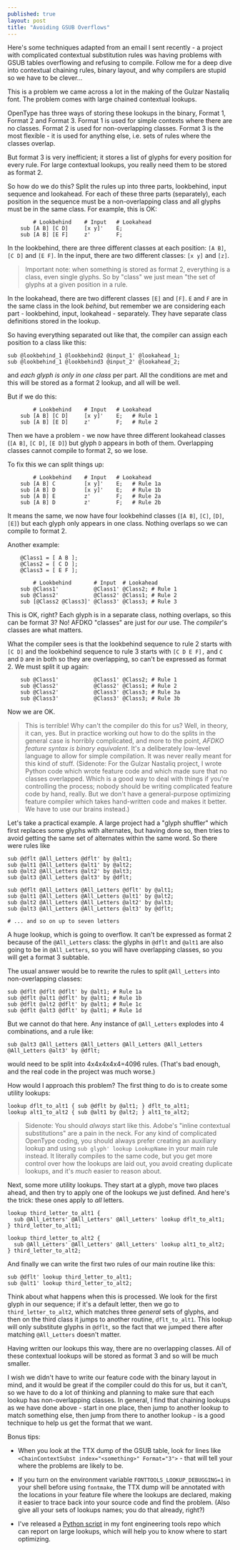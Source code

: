 ```yaml
---
published: true
layout: post
title: "Avoiding GSUB Overflows"
---
```


Here's some techniques adapted from an email I sent recently - a project with complicated contextual substitution rules was having problems with GSUB tables overflowing and refusing to compile. Follow me for a deep dive into contextual chaining rules, binary layout, and why compilers are stupid so we have to be clever...

This is a problem we came across a lot in the making of the Gulzar Nastaliq font. The problem comes with large chained contextual lookups.

OpenType has three ways of storing these lookups in the binary, Format 1, Format 2 and Format 3. Format 1 is used for simple contexts where there are no classes. Format 2 is used for non-overlapping classes. Format 3 is the most flexible - it is used for anything else, i.e. sets of rules where the classes overlap.

But format 3 is very inefficient; it stores a list of glyphs for every position for every rule. For large contextual lookups, you really need them to be stored as format 2.

So how do we do this? Split the rules up into three parts, lookbehind, input sequence and lookahead. For each of these three parts (separately), each position in the sequence must be a non-overlapping class and all glyphs must be in the same class. For example, this is OK:

```fea
        # Lookbehind    # Input   # Lookahead
 	sub [A B] [C D]     [x y]'    E;
 	sub [A B] [E F]     z'        F;
```

In the lookbehind, there are three different classes at each position: `[A B]`, `[C D]` and `[E F]`. In the input, there are two different classes: `[x y]` and `[z]`.

> Important note: when something is stored as format 2, everything is a class, even single glyphs. So by "class" we just mean "the set of glyphs at a given position in a rule.

In the lookahead, there are two different classes `[E]` and `[F]`. `E` and `F` are in the same class in the look _behind_, but remember we are considering each part - lookbehind, input, lookahead - separately. They have separate class definitions stored in the lookup.

So having everything separated out like that, the compiler can assign each position to a class like this:

```fea
sub @lookbehind_1 @lookbehind2 @input_1' @lookahead_1;
sub @lookbehind_1 @lookbehind3 @input_2' @lookahead_2;
```

and _each glyph is only in one class_ per part. All the conditions are met and this will be stored as a format 2 lookup, and all will be well.

But if we do this:

```fea
        # Lookbehind    # Input   # Lookahead
 	sub [A B] [C D]     [x y]'    E;   # Rule 1
  	sub [A B] [E D]     z'        F;   # Rule 2
```

Then we have a problem - we now have three different lookahead classes (`[A B]`, `[C D]`, `[E D]`) but glyph `D` appears in both of them. Overlapping classes cannot compile to format 2, so we lose.

To fix this we can split things up:

```fea
        # Lookbehind    # Input   # Lookahead
	sub [A B] C         [x y]'    E;   # Rule 1a
 	sub [A B] D         [x y]'    E;   # Rule 1b
 	sub [A B] E         z'        F;   # Rule 2a
 	sub [A B] D         z'        F;   # Rule 2b
```

It means the same, we now have four lookbehind classes (`[A B]`, `[C]`, `[D]`, `[E]`) but each glyph only appears in one class. Nothing overlaps so we can compile to format 2.

Another example:

```fea
 	@Class1 = [ A B ];
 	@Class2 = [ C D ];
 	@Class3 = [ E F ];

        # Lookbehind       # Input  # Lookahead
 	sub @Class1'           @Class1' @Class2; # Rule 1
 	sub @Class2'           @Class2' @Class1; # Rule 2
 	sub [@Class2 @Class3]' @Class3' @Class3; # Rule 3
```

This is OK, right? Each glyph is in a separate class, nothing overlaps, so this can be format 3? No! AFDKO "classes" are just for _our_ use. The _compiler_'s classes are what matters.

What the compiler sees is that the lookbehind sequence to rule 2 starts with `[C D]` and the lookbehind sequence to rule 3 starts with `[C D E F],` and `C` and `D` are in both so they are overlapping, so can't be expressed as format 2. We must split it up again:

```fea
 	sub @Class1'           @Class1' @Class2; # Rule 1
 	sub @Class2'           @Class2' @Class1; # Rule 2
 	sub @Class2'           @Class3' @Class3; # Rule 3a
 	sub @Class3'           @Class3' @Class3; # Rule 3b
```

Now we are OK.

> This is terrible! Why can't the compiler do this for us? Well, in theory, it can, yes. But in practice working out how to do the splits in the general case is horribly complicated, and more to the point, _AFDKO feature syntax is binary equivalent_. It's a deliberately low-level language to allow for simple compilation. It was never really meant for this kind of stuff.
> (Sidenote: For the Gulzar Nastaliq project, I wrote Python code which wrote feature code and which made sure that no classes overlapped. Which is a good way to deal with things if you're controlling the process; nobody should be writing complicated feature code by hand, really. But we don't have a general-purpose optimizing feature compiler which takes hand-written code and makes it better. We have to use our brains instead.)

Let's take a practical example. A large project had a "glyph shuffler" which first replaces some glyphs with alternates, but having done so, then tries to avoid getting the same set of alternates within the same word. So there were rules like

```fea
sub @dflt @All_Letters @dflt' by @alt1;
sub @alt1 @All_Letters @alt1' by @alt2;
sub @alt2 @All_Letters @alt2' by @alt3;
sub @alt3 @All_Letters @alt3' by @dflt;

sub @dflt @All_Letters @All_Letters @dflt' by @alt1;
sub @alt1 @All_Letters @All_Letters @alt1' by @alt2;
sub @alt2 @All_Letters @All_Letters @alt2' by @alt3;
sub @alt3 @All_Letters @All_Letters @alt3' by @dflt;

# ... and so on up to seven letters
```

A huge lookup, which is going to overflow. It can't be expressed as format 2 because of the `@All_Letters` class: the glyphs in `@dflt` and `@alt1` are also going to be in `@All_Letters`, so you will have overlapping classes, so you will get a format 3 subtable.

The usual answer would be to rewrite the rules to split `@All_Letters` into non-overlapping classes:

```
sub @dflt @dflt @dflt' by @alt1; # Rule 1a
sub @dflt @alt1 @dflt' by @alt1; # Rule 1b
sub @dflt @alt2 @dflt' by @alt1; # Rule 1c
sub @dflt @alt3 @dflt' by @alt1; # Rule 1d
```

But we cannot do that here. Any instance of `@All_Letters` explodes into 4 combinations, and a rule like:

```fea
sub @alt3 @All_Letters @All_Letters @All_Letters @All_Letters @All_Letters @alt3' by @dflt;
```

would need to be split into 4x4x4x4x4=4096 rules. (That's bad enough, and the real code in the project was much worse.)

How would I approach this problem? The first thing to do is to create some utility lookups:

```fea
lookup dflt_to_alt1 { sub @dflt by @alt1; } dflt_to_alt1;
lookup alt1_to_alt2 { sub @alt1 by @alt2; } alt1_to_alt2;
```

> Sidenote: You should _always_ start like this. Adobe's "inline contextual substitutions" are a pain in the neck. For any kind of complicated OpenType coding, you should always prefer creating an auxiliary lookup and using `sub glyph' lookup LookupName` in your main rule instead. It literally compiles to the same code, but you get more control over how the lookups are laid out, you avoid creating duplicate lookups, and it's _much_ easier to reason about.

Next, some more utility lookups. They start at a glyph, move two places ahead, and then try to apply one of the lookups we just defined. And here's the trick: these ones apply to _all_ letters.

```fea
lookup third_letter_to_alt1 {
  sub @All_Letters' @All_Letters' @All_Letters' lookup dflt_to_alt1;
} third_letter_to_alt1;

lookup third_letter_to_alt2 {
  sub @All_Letters' @All_Letters' @All_Letters' lookup alt1_to_alt2;
} third_letter_to_alt2;
```

And finally we can write the first two rules of our main routine like this:

```
sub @dflt' lookup third_letter_to_alt1;
sub @alt1' lookup third_letter_to_alt2;
```

Think about what happens when this is processed. We look for the first glyph in our sequence; if it's a default letter, then we go to `third_letter_to_alt2`, which matches three _general_ sets of glyphs, and then on the third class it jumps to another routine, `dflt_to_alt1`. This lookup will only substitute glyphs in `@dflt`, so the fact that we jumped there after matching `@All_Letters` doesn't matter.

Having written our lookups this way, there are no overlapping classes. All of these contextual lookups will be stored as format 3 and so will be much smaller.

I wish we didn't have to write our feature code with the binary layout in mind, and it would be great if the compiler could do this for us, but it can't, so we have to do a lot of thinking and planning to make sure that each lookup has non-overlapping classes. In general, I find that chaining lookups as we have done above - start in one place, then jump to another lookup to match something else, then jump from there to another lookup - is a good technique to help us get the format that we want.

Bonus tips:

- When you look at the TTX dump of the GSUB table, look for lines like `<ChainContextSubst index="<something>" Format="3">` - that will tell your where the problems are likely to be.

- If you turn on the environment variable `FONTTOOLS_LOOKUP_DEBUGGING=1` in your shell before using `fontmake`, the TTX dump will be annotated with the locations in your feature file where the lookups are declared, making it easier to trace back into your source code and find the problem. (Also give all your sets of lookups names; you do that already, right?)

- I've released a [Python script](https://github.com/simoncozens/font-engineering/blob/master/lookup-size.py) in my font engineering tools repo which can report on large lookups, which will help you to know where to start optimizing.
